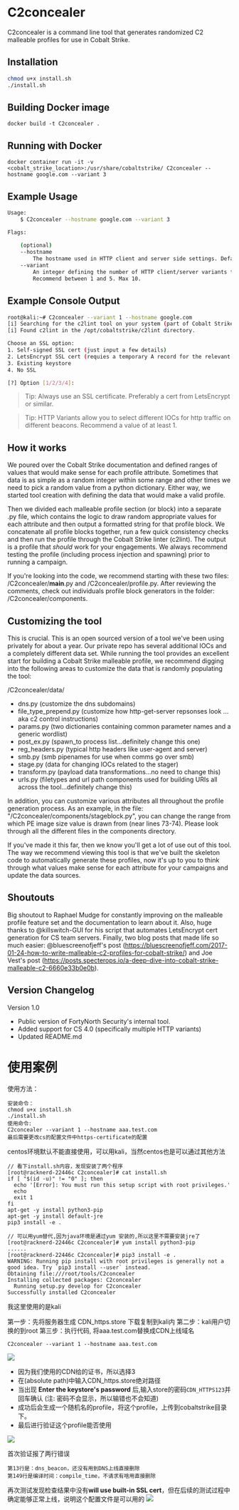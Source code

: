 # C2concealer

C2concealer is a command line tool that generates randomized C2 malleable profiles for use in Cobalt Strike. 

## Installation 

```bash
chmod u+x install.sh
./install.sh
```

## Building Docker image

```docker build -t C2concealer .```

## Running with Docker

```docker container run -it -v <cobalt_strike_location>:/usr/share/cobaltstrike/ C2concealer --hostname google.com --variant 3```

## Example Usage

```bash
Usage:
	$ C2concealer --hostname google.com --variant 3

Flags:
	
	(optional)
	--hostname 
		The hostname used in HTTP client and server side settings. Default is None.
	--variant 
		An integer defining the number of HTTP client/server variants to generate. 
		Recommend between 1 and 5. Max 10.
```

## Example Console Output

```bash
root@kali:~# C2concealer --variant 1 --hostname google.com
[i] Searching for the c2lint tool on your system (part of Cobalt Strike). Might take 10-20 seconds.
[i] Found c2lint in the /opt/cobaltstrike/c2lint directory.

Choose an SSL option:
1. Self-signed SSL cert (just input a few details)
2. LetsEncrypt SSL cert (requies a temporary A record for the relevant domain to be pointed to this machine)
3. Existing keystore
4. No SSL

[?] Option [1/2/3/4]:
```

> Tip: Always use an SSL certificate. Preferably a cert from LetsEncrypt or similar.


> Tip: HTTP Variants allow you to select different IOCs for http traffic on different beacons. Recommend a value of at least 1. 

## How it works

We poured over the Cobalt Strike documentation and defined ranges of values that would make sense for each profile attribute. Sometimes that data is as simple as a random integer within some range and other times we need to pick a random value from a python dictionary. Either way, we started tool creation with defining the data that would make a valid profile. 

Then we divided each malleable profile section (or block) into a separate .py file, which contains the logic to draw random appropriate values for each attribute and then output a formatted string for that profile block. We concatenate all profile blocks together, run a few quick consistency checks and then run the profile through the Cobalt Strike linter (c2lint). The output is a profile that *should* work for your engagements. We always recommend testing the profile (including process injection and spawning) prior to running a campaign.

If you're looking into the code, we recommend starting with these two files: /C2concealer/__main__.py and /C2concealer/profile.py. After reviewing the comments, check out individuals profile block generators in the folder: /C2concealer/components.

## Customizing the tool

This is crucial. This is an open sourced version of a tool we've been using privately for about a year. Our private repo has several additional IOCs and a completely different data set. While running the tool provides an excellent start for building a Cobalt Strike malleable profile, we recommend digging into the following areas to customize the data that is randomly populating the tool:

/C2concealer/data/
- dns.py (customize the dns subdomains)
- file_type_prepend.py (customize how http-get-server repsonses look ... aka c2 control instructions)
- params.py (two dictionaries containing common parameter names and a generic wordlist)
- post_ex.py (spawn_to process list...definitely change this one)
- reg_headers.py (typical http headers like user-agent and server)
- smb.py (smb pipenames for use when comms go over smb)
- stage.py (data for changing IOCs related to the stager)
- transform.py (payload data transformations...no need to change this)
- urls.py (filetypes and url path components used for building URIs all across the tool...definitely change this)

In addition, you can customize various attributes all throughout the profile generation process. As an example, in the file: "/C2concealer/components/stageblock.py", you can change the range from which PE image size value is drawn from (near lines 73-74). Please look through all the different files in the components directory. 

If you've made it this far, then we know you'll get a lot of use out of this tool. The way we recommend viewing this tool is that we've built the skeleton code to automatically generate these profiles, now it's up to you to think through what values make sense for each attribute for your campaigns and update the data sources.

## Shoutouts

Big shoutout to Raphael Mudge for constantly improving on the malleable profile feature set and the documentation to learn about it. Also, huge thanks to @killswitch-GUI for his script that automates LetsEncrypt cert generation for CS team servers. Finally, two blog posts that made life so much easier: @bluescreenofjeff's post (https://bluescreenofjeff.com/2017-01-24-how-to-write-malleable-c2-profiles-for-cobalt-strike/) and Joe Vest's post (https://posts.specterops.io/a-deep-dive-into-cobalt-strike-malleable-c2-6660e33b0e0b).

## Version Changelog

Version 1.0
- Public version of FortyNorth Security's internal tool.
- Added support for CS 4.0 (specifically multiple HTTP variants)
- Updated README.md



# 使用案例

使用方法：

~~~
安装命令：
chmod u+x install.sh
./install.sh
使用命令:
C2concealer --variant 1 --hostname aaa.test.com
最后需要更改cs的配置文件中https-certificate的配置
~~~

centos环境默认不能直接使用，可以用kali，当然centos也是可以通过其他方法

~~~
// 看下install.sh内容，发现安装了两个程序
[root@racknerd-22446c C2concealer]# cat install.sh
if [ "$(id -u)" != "0" ]; then
  echo '[Error]: You must run this setup script with root privileges.'
  echo
  exit 1
fi
apt-get -y install python3-pip
apt-get -y install default-jre
pip3 install -e .

// 可以用yum替代,因为java环境是通过yum 安装的,所以这里不需要安装jre了
[root@racknerd-22446c C2concealer]# yum install python3-pip
......
[root@racknerd-22446c C2concealer]# pip3 install -e .
WARNING: Running pip install with root privileges is generally not a good idea. Try `pip3 install --user` instead.
Obtaining file:///root/tools/C2concealer
Installing collected packages: C2concealer
  Running setup.py develop for C2concealer
Successfully installed C2concealer
~~~
我这里使用的是kali

第一步：先将服务器生成 CDN_https.store 下载复制到kali内
第二步：kali用户切换的到root
第三步：执行代码, 将aaa.test.com替换成CDN上线域名

```
C2concealer --variant 1 --hostname aaa.test.com
```

![](\README\image-20211203165632498.png)

- 因为我们使用的CDN给的证书，所以选择3
- 在(absolute path)中输入CDN_https.store绝对路径
- 当出现 **Enter the keystore's password** 后,输入store的密码`CDN_HTTPS123`并回车确认
(注: 密码不会显示，所以输错也不会知道)
- 成功后会生成一个随机名的profile，将这个profile，上传到cobaltstrike目录下。
- 最后进行验证这个profile能否使用

![](\README\image-20211203173013151.png)

首次验证报了两行错误
```
第13行是：dns_beacon，还没有用到DNS上线直接删除
第149行是编译时间：compile_time，不请求有啥用直接删除
```
再次测试发现检查结果中没有**will use built-in SSL cert**，但在后续的测试过程中确定能够正常上线，说明这个配置文件是可以用的
![](\README\image-20211203172142568.png)
